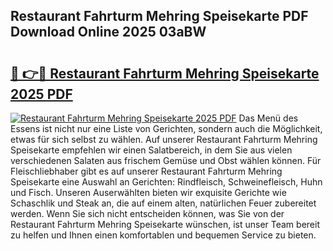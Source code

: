 ## Restaurant Fahrturm Mehring Speisekarte PDF Download Online 2025 03aBW

# <h2><a href="http://gc6yk2.nevu.top/?p=Restaurant+Fahrturm+Mehring+Speisekarte">🔗 👉🔴 Restaurant Fahrturm Mehring Speisekarte 2025 PDF</a></h2>

[![Restaurant Fahrturm Mehring Speisekarte 2025 PDF](https://i.imgur.com/dBaPXMq.png)](http://gc6yk2.nevu.top/?p=Restaurant+Fahrturm+Mehring+Speisekarte)
Das Menü des Essens ist nicht nur eine Liste von Gerichten, sondern auch die Möglichkeit, etwas für sich selbst zu wählen. Auf unserer Restaurant Fahrturm Mehring Speisekarte empfehlen wir einen Salatbereich, in dem Sie aus vielen verschiedenen Salaten aus frischem Gemüse und Obst wählen können. Für Fleischliebhaber gibt es auf unserer Restaurant Fahrturm Mehring Speisekarte eine Auswahl an Gerichten: Rindfleisch, Schweinefleisch, Huhn und Fisch. Unseren Auserwählten bieten wir exquisite Gerichte wie Schaschlik und Steak an, die auf einem alten, natürlichen Feuer zubereitet werden. Wenn Sie sich nicht entscheiden können, was Sie von der Restaurant Fahrturm Mehring Speisekarte wünschen, ist unser Team bereit zu helfen und Ihnen einen komfortablen und bequemen Service zu bieten.
